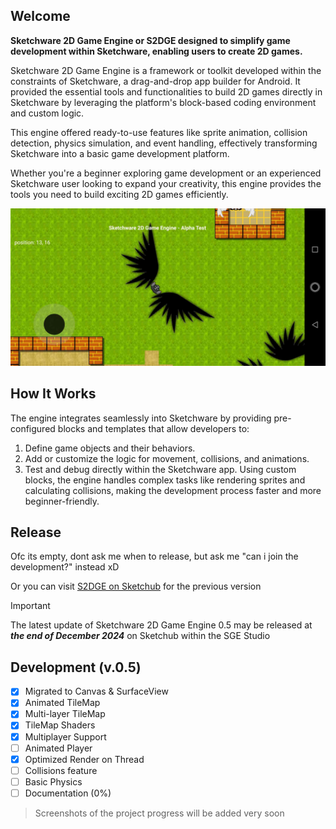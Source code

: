 ## Welcome
**<p>Sketchware 2D Game Engine or S2DGE designed to simplify game development within Sketchware, enabling users to create 2D games.</p>**
<p>Sketchware 2D Game Engine is a framework or toolkit developed within the constraints of Sketchware, a drag-and-drop app builder for Android. It provided the essential tools and functionalities to build 2D games directly in Sketchware by leveraging the platform's block-based coding environment and custom logic.</p>
<p>This engine offered ready-to-use features like sprite animation, collision detection, physics simulation, and event handling, effectively transforming Sketchware into a basic game development platform.</p>
<p>Whether you're a beginner exploring game development or an experienced Sketchware user looking to expand your creativity, this engine provides the tools you need to build exciting 2D games efficiently.</p>

![Screenshot 1](./screenshots/3257632.jpg)


## How It Works
The engine integrates seamlessly into Sketchware by providing pre-configured blocks and templates that allow developers to:
1.  Define game objects and their behaviors.
2.  Add or customize the logic for movement, collisions, and animations.
3.  Test and debug directly within the Sketchware app.
Using custom blocks, the engine handles complex tasks like rendering sprites and calculating collisions, making the development process faster and more beginner-friendly.

## Release
Ofc its empty, dont ask me when to release, but ask me "can i join the development?" instead xD
<p>
  Or you can visit <a href="https://web.sketchub.in/p/808">S2DGE on Sketchub</a> for the previous version
</p>

> [!IMPORTANT]
> The latest update of Sketchware 2D Game Engine 0.5 may be released at ***the end of December 2024*** on Sketchub within the SGE Studio

## Development (v.0.5)
- [x] Migrated to Canvas & SurfaceView
- [x] Animated TileMap
- [x] Multi-layer TileMap
- [x] TileMap Shaders
- [x] Multiplayer Support
- [ ] Animated Player
- [x] Optimized Render on Thread
- [ ] Collisions feature
- [ ] Basic Physics
- [ ] Documentation (0%)
> Screenshots of the project progress will be added very soon
